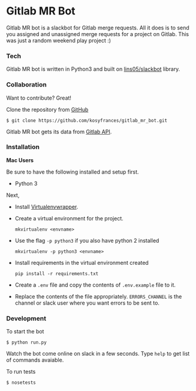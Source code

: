 # Gitlab MR Bot
Gitlab MR bot is a slackbot for Gitlab merge requests. All it does is to send you assigned and unassigned merge requests for a project on Gitlab. This was just a random weekend play project :)

### Tech

Gitlab MR bot is written in Python3 and built on [lins05/slackbot](https://github.com/lins05/slackbot) library.

### Collaboration

Want to contribute? Great!

Clone the repository from [GitHub](https://www.github.com)
```
$ git clone https://github.com/kosyfrances/gitlab_mr_bot.git
```

Gitlab MR bot gets its data from [Gitlab API](https://docs.gitlab.com/ee/api/).

### Installation

**Mac Users**

Be sure to have the following installed and setup first.
* Python 3

Next,
* Install [Virtualenvwrapper](https://virtualenvwrapper.readthedocs.org/en/latest/install.html).
* Create a virtual environment for the project.
    ```
    mkvirtualenv <envname>
    ```

* Use the flag `-p python3` if you also have python 2 installed
    ```
    mkvirtualenv -p python3 <envname>
    ```

* Install requirements in the virtual environment created
    ```
    pip install -r requirements.txt
    ```

* Create a `.env` file and copy the contents of `.env.example` file to it.
* Replace the contents of the file appropriately. `ERRORS_CHANNEL` is the channel or slack user where you want errors to be sent to.

### Development

To start the bot

```
$ python run.py
```

Watch the bot come online on slack in a few seconds. Type `help` to get list of commands avaiable.

To run tests
```
$ nosetests
```
